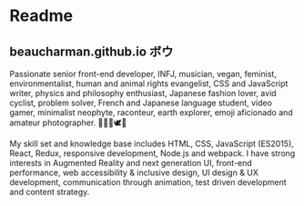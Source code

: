 # Readme

## beaucharman.github.io ボウ

Passionate senior front-end developer, INFJ, musician, vegan, feminist, environmentalist, human and animal rights evangelist, CSS and JavaScript writer, physics and philosophy enthusiast, Japanese fashion lover, avid cyclist, problem solver, French and Japanese language student, video gamer, minimalist neophyte, raconteur, earth explorer, emoji aficionado and amateur photographer. 🌱🦄🌈🕊💚

My skill set and knowledge base includes HTML, CSS, JavaScript (ES2015), React, Redux, responsive development, Node.js and webpack. I have strong interests in Augmented Reality and next generation UI, front-end performance, web accessibility & inclusive design, UI design & UX development, communication through animation, test driven development and content strategy.
